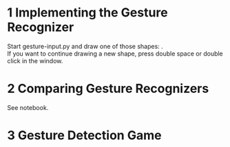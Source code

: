 # 1 Implementing the Gesture Recognizer
Start gesture-input.py and draw one of those shapes: . <br>
If you want to continue drawing a new shape, press double space or double click in the window.

# 2 Comparing Gesture Recognizers
See notebook.

# 3 Gesture Detection Game
